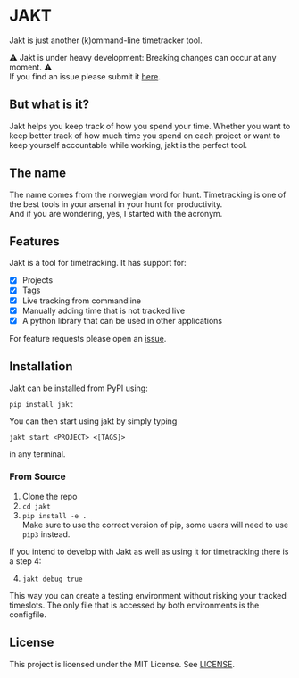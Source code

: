 # JAKT
Jakt is just another (k)ommand-line timetracker tool. 

⚠️ Jakt is under heavy development: Breaking changes can occur at any moment. ⚠️  
If you find an issue please submit it [here](https://github.com/kwillno/jakt/issues).

## But what is it? 
Jakt helps you keep track of how you spend your time. Whether you want to keep better track of how much time you spend on each project or want to keep yourself accountable while working, jakt is the perfect tool.

## The name
The name comes from the norwegian word for hunt. Timetracking is one of the best tools in your arsenal in your hunt for productivity.  
And if you are wondering, yes, I started with the acronym. 

## Features
Jakt is a tool for timetracking. It has support for:
- [x] Projects
- [x] Tags
- [x] Live tracking from commandline
- [x] Manually adding time that is not tracked live
- [x] A python library that can be used in other applications

For feature requests please open an [issue](https://github.com/kwillno/jakt/issues).

## Installation
Jakt can be installed from PyPI using:
```
pip install jakt
```

You can then start using jakt by simply typing 
```
jakt start <PROJECT> <[TAGS]>
```
in any terminal.

### From Source
1. Clone the repo
2. `cd jakt` 
3. `pip install -e .`  
	Make sure to use the correct version of pip, some users will need to use `pip3` instead. 

If you intend to develop with Jakt as well as using it for timetracking there is a step 4:  

4. `jakt debug true`  

This way you can create a testing environment without risking your tracked timeslots. The only file that is accessed by both environments is the configfile. 


## License 
This project is licensed under the MIT License. See [LICENSE](https://github.com/kwillno/jakt/blob/main/LICENSE). 
